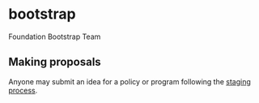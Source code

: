 # bootstrap

Foundation Bootstrap Team

## Making proposals

Anyone may submit an idea for a policy or program following the [staging process](STAGING_PROCESS.md).